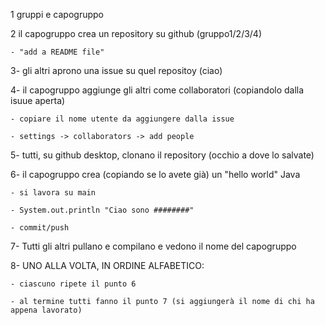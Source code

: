 
1 gruppi e capogruppo

2 il capogruppo crea un repository su github (gruppo1/2/3/4)

    - "add a README file"
    
3- gli altri aprono una issue su quel repositoy (ciao)

4- il capogruppo aggiunge gli altri come collaboratori (copiandolo dalla isuue aperta)

    - copiare il nome utente da aggiungere dalla issue
    
    - settings -> collaborators -> add people
    
5- tutti, su github desktop, clonano il repository (occhio a dove lo salvate)

6- il capogruppo crea (copiando se lo avete già) un "hello world" Java

    - si lavora su main
    
    - System.out.println "Ciao sono ########"
    
    - commit/push
    
7- Tutti gli altri pullano e compilano e vedono il nome del capogruppo

8- UNO ALLA VOLTA, IN ORDINE ALFABETICO:

    - ciascuno ripete il punto 6 
    
    - al termine tutti fanno il punto 7 (si aggiungerà il nome di chi ha appena lavorato)

